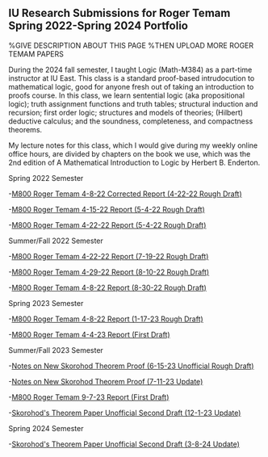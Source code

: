 ## IU Research Submissions for Roger Temam Spring 2022-Spring 2024 Portfolio

%GIVE DESCRIPTION ABOUT THIS PAGE
%THEN UPLOAD MORE ROGER TEMAM PAPERS

During the 2024 fall semester, I taught Logic (Math-M384) as a part-time instructor at IU East. This class is a standard proof-based intrudocution to mathematical logic, good for anyone fresh out of taking an introduction to proofs course. In this class, we learn sentential logic (aka propositional logic); truth assignment functions and truth tables; structural induction and recursion; first order logic; structures and models of theories; (Hilbert) deductive calculus; and the soundness, completeness, and compactness theorems.

My lecture notes for this class, which I would give during my weekly online office hours, are divided by chapters on the book we use, which was the 2nd edition of A Mathematical Introduction to Logic by Herbert B. Enderton.

Spring 2022 Semester

-[M800 Roger Temam 4-8-22 Corrected Report (4-22-22 Rough Draft)](https://agoodlad-research-notes.github.io/iu-research-submissions-for-roger-temam-spring-2022-spring-2024-portfolio/m800-roger-temam-4-8-22-corrected-report-4-22-22-rough-draft.pdf)

-[M800 Roger Temam 4-15-22 Report (5-4-22 Rough Draft)](https://agoodlad-research-notes.github.io/iu-research-submissions-for-roger-temam-spring-2022-spring-2024-portfolio/m800-roger-temam-4-15-22-report-5-4-22-rough-draft.pdf)

-[M800 Roger Temam 4-22-22 Report (5-4-22 Rough Draft)](https://agoodlad-research-notes.github.io/iu-research-submissions-for-roger-temam-spring-2022-spring-2024-portfolio/m800-roger-temam-4-22-22-report-5-4-22-rough-draft.pdf)

Summer/Fall 2022 Semester

-[M800 Roger Temam 4-22-22 Report (7-19-22 Rough Draft)](https://agoodlad-research-notes.github.io/iu-research-submissions-for-roger-temam-spring-2022-spring-2024-portfolio/m800-roger-temam-4-22-22-report-7-19-22-rough-draft.pdf)

-[M800 Roger Temam 4-29-22 Report (8-10-22 Rough Draft)](https://agoodlad-research-notes.github.io/iu-research-submissions-for-roger-temam-spring-2022-spring-2024-portfolio/m800-roger-temam-4-29-22-report-8-10-22-rough-draft.pdf)

-[M800 Roger Temam 4-8-22 Report (8-30-22 Rough Draft)](https://agoodlad-research-notes.github.io/iu-research-submissions-for-roger-temam-spring-2022-spring-2024-portfolio/m800-roger-temam-4-8-22-report-8-30-22-rough-draft.pdf)

Spring 2023 Semester

-[M800 Roger Temam 4-8-22 Report (1-17-23 Rough Draft)](https://agoodlad-research-notes.github.io/iu-research-submissions-for-roger-temam-spring-2022-spring-2024-portfolio/m800-roger-temam-4-8-22-report-1-17-23-rough-draft.pdf)

-[M800 Roger Temam 4-4-23 Report (First Draft)](https://agoodlad-research-notes.github.io/iu-research-submissions-for-roger-temam-spring-2022-spring-2024-portfolio/m800-roger-temam-4-4-23-report-first-draft.pdf)

Summer/Fall 2023 Semester

-[Notes on New Skorohod Theorem Proof (6-15-23 Unofficial Rough Draft)](https://agoodlad-research-notes.github.io/iu-research-submissions-for-roger-temam-spring-2022-spring-2024-portfolio/notes-on-new-skorohod-theorem-proof-6-15-23-unofficial-rough-draft.pdf)

-[Notes on New Skorohod Theorem Proof (7-11-23 Update)](https://agoodlad-research-notes.github.io/iu-research-submissions-for-roger-temam-spring-2022-spring-2024-portfolio/notes-on-new-skorohod-theorem-proof-7-11-23-update.pdf)

-[M800 Roger Temam 9-7-23 Report (First Draft)](https://agoodlad-research-notes.github.io/iu-research-submissions-for-roger-temam-spring-2022-spring-2024-portfolio/m800-roger-temam-9-7-23-report-first-draft.pdf)

-[Skorohod's Theorem Paper Unofficial Second Draft (12-1-23 Update)](https://agoodlad-research-notes.github.io/iu-research-submissions-for-roger-temam-spring-2022-spring-2024-portfolio/skorohods-theorem-paper-unofficial-second-draft-12-1-23.pdf)

Spring 2024 Semester

-[Skorohod's Theorem Paper Unofficial Second Draft (3-8-24 Update)](https://agoodlad-research-notes.github.io/iu-research-paper-draft-portfolio/skorohods-theorem-paper-unofficial-second-draft-3-8-24-update.pdf)
